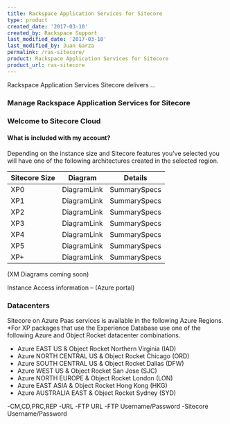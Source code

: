 ```yaml
---
title: Rackspace Application Services for Sitecore
type: product
created_date: '2017-03-10'
created_by: Rackspace Support
last_modified_date: '2017-03-10'
last_modified_by: Juan Garza
permalink: /ras-sitecore/
product: Rackspace Application Services for Sitecore
product_url: ras-sitecore
---
```


Rackspace Application Services Sitecore delivers ...

### Manage Rackspace Application Services for Sitecore

### Welcome to Sitecore Cloud

#### What is included with my account? 
Depending on the instance size and Sitecore features you've selected you will have one of the following architectures created in the selected region. 

|Sitecore Size|Diagram|Details|
|-------------|-------|-----------------|
|XP0|DiagramLink|SummarySpecs|
|XP1|DiagramLink|SummarySpecs|
|XP2|DiagramLink|SummarySpecs|
|XP3|DiagramLink|SummarySpecs|
|XP4|DiagramLink|SummarySpecs|
|XP5|DiagramLink|SummarySpecs|
|XP+|DiagramLink|SummarySpecs|

(XM Diagrams coming soon)

Instance Access information – (Azure portal)

### Datacenters 

Sitecore on Azure Paas services is available in the following Azure Regions. 
*For XP packages that use the Experience Database use one of the following Azure and Object Rocket datacenter combinations.

- Azure EAST US & Object Rocket Northern Virginia (IAD)
- Azure NORTH CENTRAL US & Object Rocket Chicago (ORD)
- Azure SOUTH CENTRAL US & Object Rocket Dallas (DFW)
- Azure WEST US & Object Rocket San Jose (SJC)
- Azure NORTH EUROPE & Object Rocket London (LON)
- Azure EAST ASIA & Object Rocket Hong Kong (HKG)
- Azure AUSTRALIA EAST & Object Rocket Sydney (SYD)

-CM,CD,PRC,REP
-URL
-FTP URL
-FTP Username/Password
-Sitecore Username/Password
